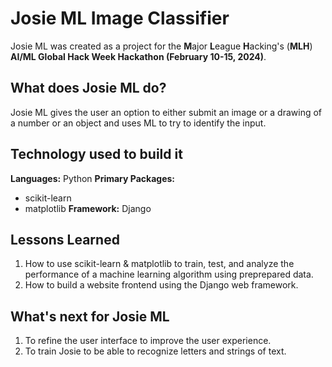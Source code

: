 # Josie ML Image Classifier
Josie ML was created as a project for the **M**ajor **L**eague **H**acking's (**MLH**) **AI/ML Global Hack Week Hackathon (February 10-15, 2024)**.

## What does Josie ML do?
Josie ML gives the user an option to either submit an image or a drawing of a number or an object and uses ML to try to identify the input.  

## Technology used to build it
**Languages:** Python 
**Primary Packages:**
- scikit-learn
- matplotlib
**Framework:** Django

## Lessons Learned
1. How to use scikit-learn & matplotlib to train, test, and analyze the performance of a machine learning algorithm using preprepared data.  
2. How to build a website frontend using the Django web framework.

## What's next for Josie ML
1. To refine the user interface to improve the user experience.
2. To train Josie to be able to recognize letters and strings of text.